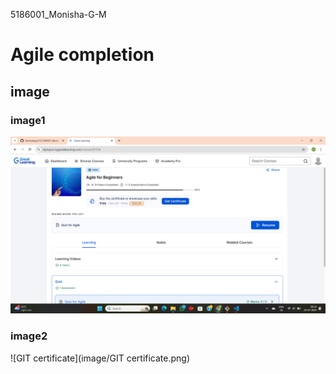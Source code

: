 5186001_Monisha-G-M
# Agile completion

## image
### image1
![Agile](image/Agile.png)

### image2
![GIT certificate](image/GIT certificate.png)



